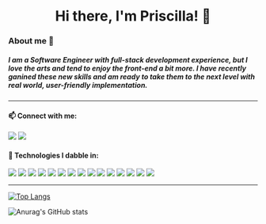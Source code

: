 <h1 align="center"> Hi there, I'm Priscilla! 👾 </h1>

<h3>About me 💃</h3>

<h5>
I am a Software Engineer with full-stack development experience, but I love the arts and tend to enjoy the front-end a bit more. I have recently ganined these new skills and am ready to take them to the next level with real world, user-friendly implementation.
</h5>

<hr>
<h4>📫 Connect with me:</h4>
<div>
<a href="mailto: priscilla.rojas925@gmail.com"><img src="https://img.icons8.com/nolan/40/gmail.png"/></a>
<a href="https://www.linkedin.com/in/priscillaro/"><img src="https://img.icons8.com/nolan/40/linkedin.png"/></a>
</div>
<h4> 💾 Technologies I dabble in:</h4>
<div>
<img src="https://img.icons8.com/color/50/000000/linux--v2.png"/>
<img src="https://img.icons8.com/color/50/000000/zoom.png"/>
<img src="https://img.icons8.com/color/50/000000/slack-new.png"/>
<img src="https://img.icons8.com/fluency/48/000000/visual-studio-code-2019.png"/>
<img src="https://img.icons8.com/color/50/000000/heroku.png"/>
<img src="https://img.icons8.com/color/50/000000/github--v3.png"/>
<img src="https://img.icons8.com/color/50/000000/git.png"/>
<img src="https://img.icons8.com/color/50/000000/postgreesql.png"/>
<img src="https://img.icons8.com/color/50/000000/python--v2.png"/>
<img src="https://img.icons8.com/color/50/000000/css3.png"/>
<img src="https://img.icons8.com/color/50/000000/html-5--v1.png"/>
<img src="https://img.icons8.com/fluency/48/000000/node-js.png"/>
<img src="https://img.icons8.com/plasticine/50/000000/react.png"/>
<img src="https://img.icons8.com/color/50/000000/javascript--v2.png"/>
<img src="https://img.icons8.com/color/50/000000/bootstrap.png"/>
</div>

<hr>

[![Top Langs](https://github-readme-stats.vercel.app/api/top-langs/?username=prireds174&show_icons=true&theme=react)](https://github.com/joshhovis/github-readme-stats)


<!--
**prireds174/prireds174** is a ✨ _special_ ✨ repository because its `README.md` (this file) appears on your GitHub profile.

Here are some ideas to get you started:

- 🔭 I’m currently working on ...
- 🌱 I’m currently learning ...
- 👯 I’m looking to collaborate on ...
- 🤔 I’m looking for help with ...
- 💬 Ask me about ...
- 📫 How to reach me: ...
- 😄 Pronouns: ...
- ⚡ Fun fact: ...
-->


![Anurag's GitHub stats](https://github-readme-stats.vercel.app/api?username=prireds174&show_icons=true&theme=react)
 
